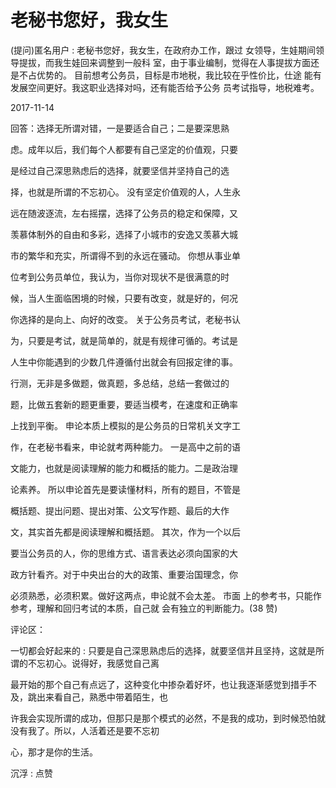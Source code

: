 # 老秘书您好，我女生

(提问)匿名用户 : 老秘书您好，我女生，在政府办工作，跟过 女领导，生娃期间领导提拔，而我生娃回来调整到一般科 室，由于事业编制，觉得在人事提拔方面还是不占优势的。 目前想考公务员，目标是市地税，我比较在乎性价比，仕途 能有发展空间更好。我这职业选择对吗，还有能否给予公务 员考试指导，地税难考。

2017-11-14

回答：选择无所谓对错，一是要适合自己；二是要深思熟

虑。成年以后，我们每个人都要有自己坚定的价值观，只要

是经过自己深思熟虑后的选择，就要坚信并坚持自己的选

择，也就是所谓的不忘初心。 没有坚定价值观的人，人生永

远在随波逐流，左右摇摆，选择了公务员的稳定和保障，又

羡慕体制外的自由和多彩，选择了小城市的安逸又羡慕大城

市的繁华和充实，所谓得不到的永远在骚动。 你想从事业单

位考到公务员单位，我认为，当你对现状不是很满意的时

候，当人生面临困境的时候，只要有改变，就是好的，何况

你选择的是向上、向好的改变。 关于公务员考试，老秘书认

为，只要是考试，就是简单的，就是有规律可循的。考试是

人生中你能遇到的少数几件遵循付出就会有回报定律的事。

行测，无非是多做题，做真题，多总结，总结一套做过的

题，比做五套新的题更重要，要适当模考，在速度和正确率

上找到平衡。 申论本质上模拟的是公务员的日常机关文字工

作，在老秘书看来，申论就考两种能力。 一是高中之前的语

文能力，也就是阅读理解的能力和概括的能力。二是政治理

论素养。 所以申论首先是要读懂材料，所有的题目，不管是

概括题、提出问题、提出对策、公文写作题、最后的大作

文，其实首先都是阅读理解和概括题。 其次，作为一个以后

要当公务员的人，你的思维方式、语言表达必须向国家的大

政方针看齐。对于中央出台的大的政策、重要治国理念，你

必须熟悉，必须积累。做好这两点，申论就不会太差。 市面 上的参考书，只能作参考，理解和回归考试的本质，自己就 会有独立的判断能力。(38 赞)

评论区：

一切都会好起来的 : 只要是自己深思熟虑后的选择，就要坚信并且坚持，这就是所谓的不忘初心。说得好，我感觉自己离

最开始的那个自己有点远了，这种变化中掺杂着好坏，也让我逐渐感觉到措手不及，跳出来看自己，熟悉中带着陌生，也

许我会实现所谓的成功，但那只是那个模式的必然，不是我的成功，到时候恐怕就没有我了。所以，人活着还是要不忘初

心，那才是你的生活。

沉浮 : 点赞